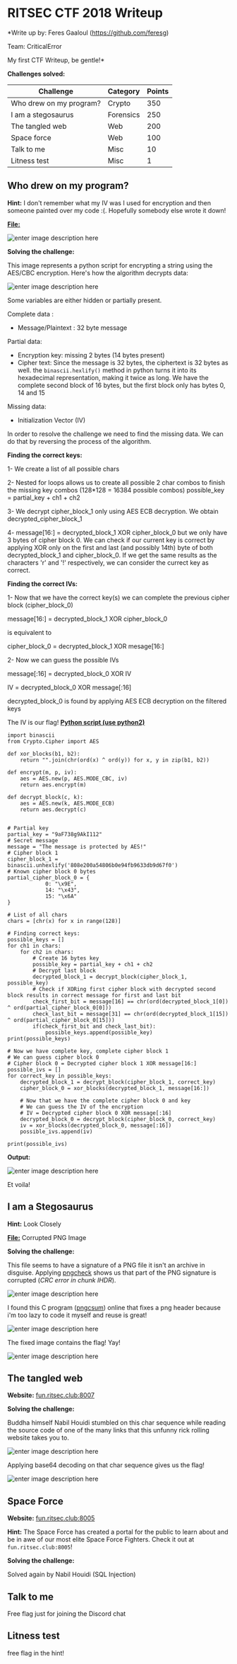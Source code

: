# RITSEC CTF 2018 Writeup
*Write up by: Feres Gaaloul (https://github.com/feresg)

Team: CriticalError

My first CTF Writeup, be gentle!*

**Challenges solved:**

| Challenge               | Category  | Points |
|-------------------------|-----------|--------|
| Who drew on my program? | Crypto    | 350    |
| I am a stegosaurus      | Forensics | 250    |
| The tangled web         | Web       | 200    |
| Space force             | Web       | 100    |
| Talk to me              | Misc      | 10     |
| Litness test            | Misc      | 1      |

## Who drew on my program?

**Hint:** I don't remember what my IV was I used for encryption and then someone painted over my code :(. Hopefully somebody else wrote it down!

**[File:](https://github.com/feresg/RITSEC-CTF/blob/master/crypto.png)** 

![enter image description here](https://github.com/feresg/RITSEC-CTF/raw/master/crypto.png)

**Solving the challenge:**

This image represents a python script for encrypting a string using the AES/CBC encryption.
Here's how the algorithm decrypts data:

![enter image description here](https://i.stack.imgur.com/dFjX3.png)

Some variables are either hidden or partially present.

Complete data : 
* Message/Plaintext : 32 byte message

Partial data: 
* Encryption key: missing 2 bytes (14 bytes present)
* Cipher text: Since the message is 32 bytes, the ciphertext is 32 bytes as well. the `binascii.hexlify()` method in python turns it into its hexadecimal representation, making it twice as long. We have the complete second block of 16 bytes, but the first block only has bytes 0, 14 and 15

Missing data:
* Initialization Vector (IV)

In order to resolve the challenge we need to find the missing data. We can do that by reversing the process of the algorithm.

**Finding the correct keys:**

1- We create a list of all possible chars

2- Nested for loops allows us to create all possible 2 char combos to finish the missing key combos (128*128 = 16384 possible combos) 
possible_key = partial_key + ch1 + ch2

3- We decrypt cipher_block_1 only using AES ECB decryption. We obtain decrypted_cipher_block_1

4- message[16:] = decrypted_block_1 XOR cipher_block_0
but we only have 3 bytes of cipher block 0. We can check if our current key is correct by applying XOR only on the first and last (and possibly 14th) byte of both decrypted_block_1 and cipher_block_0. If we get the same results as the characters 'r' and '!' respectively, we can consider the currect key as correct.

**Finding the correct IVs:**

1- Now that we have the correct key(s) we can complete the previous cipher block (cipher_block_0)

message[16:] = decrypted_block_1 XOR cipher_block_0

is equivalent to

cipher_block_0 = decrypted_block_1 XOR mesage[16:]

2- Now we can guess the possible IVs

message[:16] = decrypted_block_0 XOR IV

IV = decrypted_block_0 XOR message[:16]

decrypted_block_0 is found by applying AES ECB decryption on the filtered keys

The IV is our flag!
[**Python script (use python2)**](https://github.com/feresg/RITSEC-CTF/blob/master/cipher.py)  

```
import binascii
from Crypto.Cipher import AES

def xor_blocks(b1, b2):
    return "".join(chr(ord(x) ^ ord(y)) for x, y in zip(b1, b2))

def encrypt(m, p, iv):
    aes = AES.new(p, AES.MODE_CBC, iv)
    return aes.encrypt(m)

def decrypt_block(c, k):
    aes = AES.new(k, AES.MODE_ECB)
    return aes.decrypt(c)


# Partial key
partial_key = "9aF738g9AkI112"
# Secret message
message = "The message is protected by AES!"
# Cipher block 1
cipher_block_1 = binascii.unhexlify('808e200a54806b0e94fb9633db9d67f0')
# Known cipher block 0 bytes
partial_cipher_block_0 = {
            0: "\x9E",
            14: "\x43",
            15: "\x6A"
}

# List of all chars
chars = [chr(x) for x in range(128)]

# Finding correct keys:
possible_keys = []
for ch1 in chars:
    for ch2 in chars:
        # Create 16 bytes key
        possible_key = partial_key + ch1 + ch2
        # Decrypt last block
        decrypted_block_1 = decrypt_block(cipher_block_1, possible_key)
        # Check if XORing first cipher block with decrypted second block results in correct message for first and last bit
        check_first_bit = message[16] == chr(ord(decrypted_block_1[0]) ^ ord(partial_cipher_block_0[0]))
        check_last_bit = message[31] == chr(ord(decrypted_block_1[15]) ^ ord(partial_cipher_block_0[15]))
        if(check_first_bit and check_last_bit):
            possible_keys.append(possible_key)
print(possible_keys)

# Now we have complete key, complete cipher block 1
# We can guess cipher block 0
# Cipher block 0 = Decrypted cipher block 1 XOR message[16:]
possible_ivs = []
for correct_key in possible_keys:
    decrypted_block_1 = decrypt_block(cipher_block_1, correct_key)
    cipher_block_0 = xor_blocks(decrypted_block_1, message[16:])

    # Now that we have the complete cipher block 0 and key
    # We can guess the IV of the encryption
    # IV = Decrypted cipher block 0 XOR message[:16]
    decrypted_block_0 = decrypt_block(cipher_block_0, correct_key)
    iv = xor_blocks(decrypted_block_0, message[:16])
    possible_ivs.append(iv)

print(possible_ivs)

```

**Output:**

![enter image description here](https://github.com/feresg/RITSEC-CTF/raw/master/screenshot_cipher.png)

Et voila!


## I am a Stegosaurus

**Hint:** Look Closely

**[File:](https://github.com/feresg/RITSEC-CTF/blob/master/stegosaurus.png)** Corrupted PNG Image

**Solving the challenge:**

This file seems to have a signature of a PNG file it isn't an archive in disguise. Applying [pngcheck](http://www.libpng.org/pub/png/apps/pngcheck.html) shows us that part of the PNG signature is corrupted (*CRC error in chunk IHDR*).

![enter image description here](https://github.com/feresg/RITSEC-CTF/raw/master/screenshot_forensics.png)

I found this C program ([pngcsum](http://schaik.com/png/pngcsum.html)) online that fixes a png header because i'm too lazy to code it myself and reuse is great! 

![enter image description here](https://github.com/feresg/RITSEC-CTF/raw/master/screenshot_forensics2.png)

The fixed image contains the flag! Yay!

![enter image description here](https://github.com/feresg/RITSEC-CTF/raw/master/stegosaurus_fixed.png)

## The tangled web

**Website:** [fun.ritsec.club:8007](fun.ritsec.club:8007)

**Solving the challenge:**

Buddha himself Nabil Houidi stumbled on this char sequence while reading the source code of one of the many links that this unfunny rick rolling website takes you to.

![enter image description here](https://github.com/feresg/RITSEC-CTF/raw/master/screenshot_web.png)

Applying base64 decoding on that char sequence gives us the flag!

![enter image description here](https://github.com/feresg/RITSEC-CTF/raw/master/screenshot_web2.png)

## Space Force

**Website:**  [fun.ritsec.club:8005](fun.ritsec.club:8005)

**Hint:** The Space Force has created a portal for the public to learn about and be in awe of our most elite Space Force Fighters. Check it out at  `fun.ritsec.club:8005`!

**Solving the challenge:**

Solved again by Nabil Houidi (SQL Injection)


## Talk to me

Free flag just for joining the Discord chat

## Litness test

free flag in the hint!
